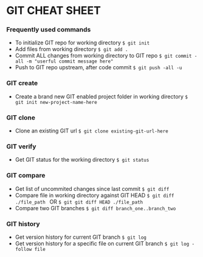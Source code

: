 # GIT CHEAT SHEET

### Frequently used commands
- To initialize GIT repo for working directory
`$ git init `
- Add files from working directory
`$ git add . `
- Commit ALL changes from working directory to GIT repo
`$ git commit -all -m "userful commit message here" `
- Push to GIT repo upstream, after code commit
`$ git push -all -u `

### GIT create
- Create a brand new GIT enabled project folder in working directory
`$ git init new-project-name-here `

### GIT clone
- Clone an existing GIT url
`$ git clone existing-git-url-here `

### GIT verify
- Get GIT status for the working directory
`$ git status `

### GIT compare
- Get list of uncommited changes since last commit
`$ git diff `
- Compare file in working directory against GIT HEAD
`$ git diff ./file_path `
OR
`$ git git diff HEAD ./file_path `
- Compare two GIT branches
`$ git diff branch_one..branch_two `

### GIT history
- Get version history for current GIT branch
`$ git log `
- Get version history for a specific file on current GIT branch
`$ git log -follow file `
